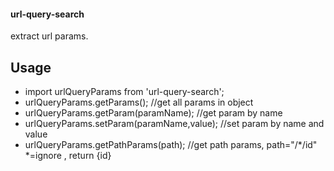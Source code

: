 #### url-query-search
extract url params.

## Usage

- import urlQueryParams from 'url-query-search';
- urlQueryParams.getParams(); //get all params in object
- urlQueryParams.getParam(paramName); //get param by name
- urlQueryParams.setParam(paramName,value); //set param by name and value
- urlQueryParams.getPathParams(path); //get path params, path="/*/id" *=ignore , return {id}